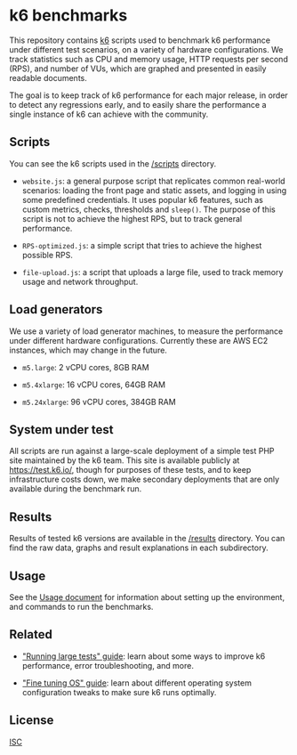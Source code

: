 # k6 benchmarks

This repository contains [k6](https://k6.io/) scripts used to benchmark k6 performance under different test scenarios, on a variety of hardware configurations. We track statistics such as CPU and memory usage, HTTP requests per second (RPS), and number of VUs, which are graphed and presented in easily readable documents.

The goal is to keep track of k6 performance for each major release, in order to detect any regressions early, and to easily share the performance a single instance of k6 can achieve with the community.


## Scripts

You can see the k6 scripts used in the [/scripts](/scripts) directory.

- `website.js`: a general purpose script that replicates common real-world scenarios: loading the front page and static assets, and logging in using some predefined credentials. It uses popular k6 features, such as custom metrics, checks, thresholds and `sleep()`.
  The purpose of this script is not to achieve the highest RPS, but to track general performance.

- `RPS-optimized.js`: a simple script that tries to achieve the highest possible RPS.

- `file-upload.js`: a script that uploads a large file, used to track memory usage and network throughput.


## Load generators

We use a variety of load generator machines, to measure the performance under different hardware configurations. Currently these are AWS EC2 instances, which may change in the future.

- `m5.large`: 2 vCPU cores, 8GB RAM

- `m5.4xlarge`: 16 vCPU cores, 64GB RAM

- `m5.24xlarge`: 96 vCPU cores, 384GB RAM


## System under test

All scripts are run against a large-scale deployment of a simple test PHP site maintained by the k6 team. This site is available publicly at https://test.k6.io/, though for purposes of these tests, and to keep infrastructure costs down, we make secondary deployments that are only available during the benchmark run.

## Results

Results of tested k6 versions are available in the [/results](/results) directory. You can find the raw data, graphs and result explanations in each subdirectory.

## Usage

See the [Usage document](/docs/usage.md) for information about setting up the environment, and commands to run the benchmarks.

## Related

- ["Running large tests" guide](https://k6.io/docs/testing-guides/running-large-tests/): learn about some ways to improve k6 performance, error troubleshooting, and more.

- ["Fine tuning OS" guide](https://k6.io/docs/misc/fine-tuning-os): learn about different operating system configuration tweaks to make sure k6 runs optimally.


## License

[ISC](/LICENSE)
